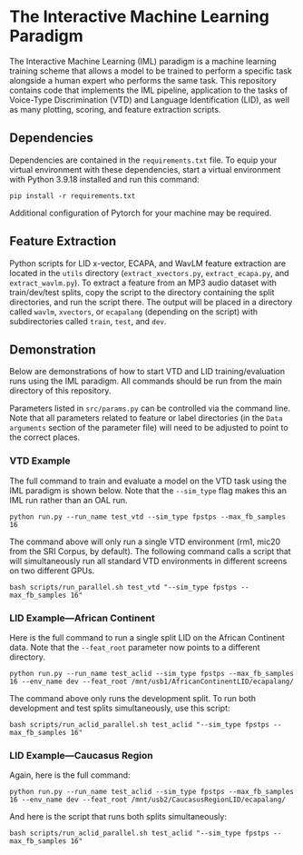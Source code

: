 # The Interactive Machine Learning Paradigm
The Interactive Machine Learning (IML) paradigm is a machine learning training scheme that allows a model to be trained to perform a specific task alongside a human expert who performs the same task. This repository contains code that implements the IML pipeline, application to the tasks of Voice-Type Discrimination (VTD) and Language Identification (LID), as well as many plotting, scoring, and feature extraction scripts.

## Dependencies
Dependencies are contained in the `requirements.txt` file. To equip your virtual environment with these dependencies, start a virtual environment with Python 3.9.18 installed and run this command:

```
pip install -r requirements.txt
```

Additional configuration of Pytorch for your machine may be required.

## Feature Extraction
Python scripts for LID x-vector, ECAPA, and WavLM feature extraction are located in the `utils` directory (`extract_xvectors.py`, `extract_ecapa.py`, and `extract_wavlm.py`). To extract a feature from an MP3 audio dataset with train/dev/test splits, copy the script to the directory containing the split directories, and run the script there. The output will be placed in a directory called `wavlm`, `xvectors`, or `ecapalang` (depending on the script) with subdirectories called `train`, `test`, and `dev`.

## Demonstration
Below are demonstrations of how to start VTD and LID training/evaluation runs using the IML paradigm. All commands should be run from the main directory of this repository. 

Parameters listed in `src/params.py` can be controlled via the command line. Note that all parameters related to feature or label directories (in the `Data arguments` section of the parameter file) will need to be adjusted to point to the correct places.

### VTD Example
The full command to train and evaluate a model on the VTD task using the IML paradigm is shown below. Note that the `--sim_type` flag makes this an IML run rather than an OAL run.

```
python run.py --run_name test_vtd --sim_type fpstps --max_fb_samples 16
```

The command above will only run a single VTD environment (rm1, mic20 from the SRI Corpus, by default). The following command calls a script that will simultaneously run all standard VTD environments in different screens on two different GPUs. 

```
bash scripts/run_parallel.sh test_vtd "--sim_type fpstps --max_fb_samples 16"
```

### LID Example—African Continent
Here is the full command to run a single split LID on the African Continent data. Note that the `--feat_root` parameter now points to a different directory.

```
python run.py --run_name test_aclid --sim_type fpstps --max_fb_samples 16 --env_name dev --feat_root /mnt/usb1/AfricanContinentLID/ecapalang/
```

The command above only runs the development split. To run both development and test splits simultaneously, use this script:

```
bash scripts/run_aclid_parallel.sh test_aclid "--sim_type fpstps --max_fb_samples 16"
```

### LID Example—Caucasus Region
Again, here is the full command:

```
python run.py --run_name test_aclid --sim_type fpstps --max_fb_samples 16 --env_name dev --feat_root /mnt/usb2/CaucasusRegionLID/ecapalang/
```

And here is the script that runs both splits simultaneously:

```
bash scripts/run_aclid_parallel.sh test_aclid "--sim_type fpstps --max_fb_samples 16"
```
